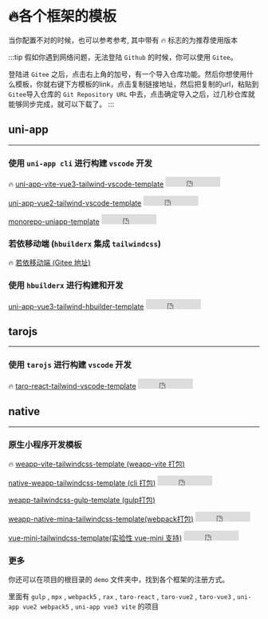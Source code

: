 # 🔥各个框架的模板

当你配置不对的时候，也可以参考参考, 其中带有 🔥 标志的为推荐使用版本

:::tip
假如你遇到网络问题，无法登陆 `Github` 的时候，你可以使用 `Gitee`。

登陆进 `Gitee` 之后，点击右上角的加号，有一个导入仓库功能。然后你想使用什么模板，你就右键下方模板的link，点击复制链接地址，然后把复制的url，粘贴到`Gitee`导入仓库的 `Git Repository URL` 中去，点击确定导入之后，过几秒仓库就能够同步完成，就可以下载了。
:::

## uni-app

---

### 使用 `uni-app cli` 进行构建 `vscode` 开发

🔥  [uni-app-vite-vue3-tailwind-vscode-template](https://github.com/sonofmagic/uni-app-vite-vue3-tailwind-vscode-template) <iframe
              src="https://ghbtns.com/github-btn.html?user=sonofmagic&repo=uni-app-vite-vue3-tailwind-vscode-template&type=star&count=true"
              frameborder="0"
              scrolling="0"
              width="110"
              height="20"
              title="GitHub"
            >
            </iframe>

[uni-app-vue2-tailwind-vscode-template](https://github.com/sonofmagic/uni-app-vue2-tailwind-vscode-template) <iframe
              src="https://ghbtns.com/github-btn.html?user=icebreaker-template&repo=uni-app-vue2-tailwind-vscode-template&type=star&count=true"
              frameborder="0"
              scrolling="0"
              width="110"
              height="20"
              title="GitHub"
            >
            </iframe>

[monorepo-uniapp-template](https://github.com/sukbearai/monorepo-uniapp-template) <iframe
              src="https://ghbtns.com/github-btn.html?user=sukbearai&repo=monorepo-uniapp-template&type=star&count=true"
              frameborder="0"
              scrolling="0"
              width="110"
              height="20"
              title="GitHub"
            >
            </iframe>

### 若依移动端 (`hbuilderx` 集成 `tailwindcss`)

🔥 [若依移动端 (Gitee 地址)](https://gitee.com/sonofmagic/RuoYi-App)

### 使用 `hbuilderx` 进行构建和开发

[uni-app-vue3-tailwind-hbuilder-template](https://github.com/sonofmagic/uni-app-vue3-tailwind-hbuilder-template) <iframe
              src="https://ghbtns.com/github-btn.html?user=icebreaker-template&repo=uni-app-vue3-tailwind-hbuilder-template&type=star&count=true"
              frameborder="0"
              scrolling="0"
              width="110"
              height="20"
              title="GitHub"
            >
            </iframe>

## tarojs

---

### 使用 `tarojs` 进行构建 `vscode` 开发

🔥 [taro-react-tailwind-vscode-template](https://github.com/sonofmagic/taro-react-tailwind-vscode-template) <iframe
              src="https://ghbtns.com/github-btn.html?user=icebreaker-template&repo=taro-react-tailwind-vscode-template&type=star&count=true"
              frameborder="0"
              scrolling="0"
              width="110"
              height="20"
              title="GitHub"
            >
            </iframe>

## native

---

### 原生小程序开发模板

🔥 [weapp-vite-tailwindcss-template (weapp-vite 打包)](https://vite.icebreaker.top/guide/)

[native-weapp-tailwindcss-template (cli 打包)](https://github.com/sonofmagic/native-weapp-tailwindcss-template) <iframe
              src="https://ghbtns.com/github-btn.html?user=icebreaker-template&repo=native-weapp-tailwindcss-template&type=star&count=true"
              frameborder="0"
              scrolling="0"
              width="110"
              height="20"
              title="GitHub"
            >
            </iframe>

[weapp-tailwindcss-gulp-template (gulp打包)](https://github.com/sonofmagic/weapp-tailwindcss/tree/main/demo/gulp-app)

[weapp-native-mina-tailwindcss-template(webpack打包)](https://github.com/sonofmagic/weapp-native-mina-tailwindcss-template) <iframe
              src="https://ghbtns.com/github-btn.html?user=icebreaker-template&repo=weapp-native-mina-tailwindcss-template&type=star&count=true"
              frameborder="0"
              scrolling="0"
              width="110"
              height="20"
              title="GitHub"
            >
            </iframe>

[vue-mini-tailwindcss-template(实验性 vue-mini 支持)](https://github.com/sonofmagic/vue-mini-tailwindcss-template) <iframe
              src="https://ghbtns.com/github-btn.html?user=icebreaker-template&repo=vue-mini-tailwindcss-template&type=star&count=true"
              frameborder="0"
              scrolling="0"
              width="110"
              height="20"
              title="GitHub"
            >
            </iframe>

### 更多

你还可以在项目的根目录的 `demo` 文件夹中，找到各个框架的注册方式。

里面有 `gulp` , `mpx` , `webpack5` , `rax` , `taro-react` , `taro-vue2` , `taro-vue3` , `uni-app vue2 webpack5` , `uni-app vue3 vite` 的项目
